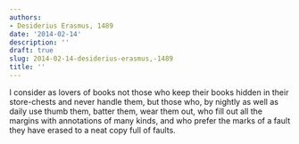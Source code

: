 ```yaml
---
authors:
- Desiderius Erasmus, 1489
date: '2014-02-14'
description: ''
draft: true
slug: 2014-02-14-desiderius-erasmus,-1489
title: ''
---
```

I consider as lovers of books not those who keep their books hidden in their store-chests and never handle them, but those who, by nightly as well as daily use thumb them, batter them, wear them out, who fill out all the margins with annotations of many kinds, and who prefer the marks of a fault they have erased to a neat copy full of faults.



